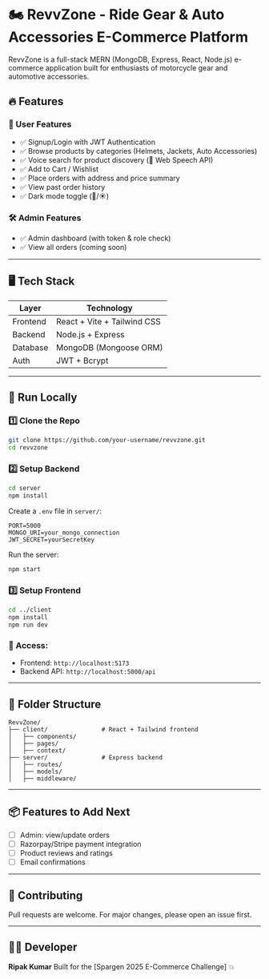 # 🏍️ RevvZone - Ride Gear & Auto Accessories E-Commerce Platform

RevvZone is a full-stack MERN (MongoDB, Express, React, Node.js) e-commerce application built for enthusiasts of motorcycle gear and automotive accessories.

## 🔥 Features

### 👤 User Features

* ✅ Signup/Login with JWT Authentication
* ✅ Browse products by categories (Helmets, Jackets, Auto Accessories)
* ✅ Voice search for product discovery (🎤 Web Speech API)
* ✅ Add to Cart / Wishlist
* ✅ Place orders with address and price summary
* ✅ View past order history
* ✅ Dark mode toggle (🌙/☀️)

### 🛠️ Admin Features

* ✅ Admin dashboard (with token & role check)
* ✅ View all orders (coming soon)

---

## 🖥️ Tech Stack

| Layer    | Technology                  |
| -------- | --------------------------- |
| Frontend | React + Vite + Tailwind CSS |
| Backend  | Node.js + Express           |
| Database | MongoDB (Mongoose ORM)      |
| Auth     | JWT + Bcrypt                |

---

## 🚀 Run Locally

### 1️⃣ Clone the Repo

```bash
git clone https://github.com/your-username/revvzone.git
cd revvzone
```

### 2️⃣ Setup Backend

```bash
cd server
npm install
```

Create a `.env` file in `server/`:

```env
PORT=5000
MONGO_URI=your_mongo_connection
JWT_SECRET=yourSecretKey
```

Run the server:

```bash
npm start
```

### 3️⃣ Setup Frontend

```bash
cd ../client
npm install
npm run dev
```

### 🔗 Access:

* Frontend: `http://localhost:5173`
* Backend API: `http://localhost:5000/api`

---

## 📂 Folder Structure

```
RevvZone/
├── client/               # React + Tailwind frontend
│   ├── components/
│   ├── pages/
│   ├── context/
├── server/               # Express backend
│   ├── routes/
│   ├── models/
│   ├── middleware/
```

---

## 📦 Features to Add Next

* [ ] Admin: view/update orders
* [ ] Razorpay/Stripe payment integration
* [ ] Product reviews and ratings
* [ ] Email confirmations

---

## 🤝 Contributing

Pull requests are welcome. For major changes, please open an issue first.

---
## 👨‍💻 Developer
**Ripak Kumar**
Built for the \[Spargen 2025 E-Commerce Challenge] 💥
